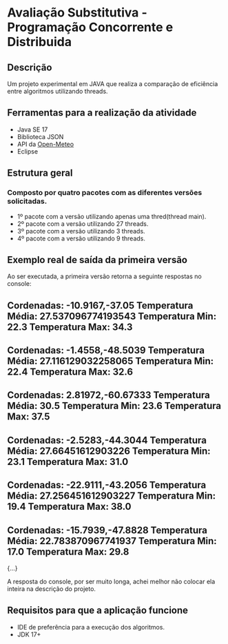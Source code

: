 # Avaliação Substitutiva - Programação Concorrente e Distribuida

## Descrição
Um projeto experimental em JAVA que realiza a comparação de eficiência entre algoritmos utilizando threads. 

## Ferramentas para a realização da atividade
- Java SE 17
- Biblioteca JSON
- API da [Open-Meteo](https://open-meteo.com/)
- Eclipse

## Estrutura geral

### Composto por quatro pacotes com as diferentes versões solicitadas.
- 1º pacote com a versão utilizando apenas uma thred(thread main).
- 2º pacote com a versão utilizando 27 threads.
- 3º pacote com a versão utilizando 3 threads.
- 4º pacote com a versão utilizando 9 threads.

## Exemplo real de saída da primeira versão
Ao ser executada, a primeira versão retorna a seguinte respostas no console:

Cordenadas: -10.9167,-37.05
Temperatura Média: 27.537096774193543
Temperatura Min: 22.3
Temperatura Max: 34.3
-----------
Cordenadas: -1.4558,-48.5039
Temperatura Média: 27.116129032258065
Temperatura Min: 22.4
Temperatura Max: 32.6
-----------
Cordenadas: 2.81972,-60.67333
Temperatura Média: 30.5
Temperatura Min: 23.6
Temperatura Max: 37.5
-----------
Cordenadas: -2.5283,-44.3044
Temperatura Média: 27.66451612903226
Temperatura Min: 23.1
Temperatura Max: 31.0
-----------
Cordenadas: -22.9111,-43.2056
Temperatura Média: 27.256451612903227
Temperatura Min: 19.4
Temperatura Max: 38.0
-----------
Cordenadas: -15.7939,-47.8828
Temperatura Média: 22.783870967741937
Temperatura Min: 17.0
Temperatura Max: 29.8
-----------
{...}

A resposta do console, por ser muito longa, achei melhor não colocar ela inteira na descrição do projeto.

## Requisitos para que a aplicação funcione

- IDE de preferência para a execução dos algoritmos.
- JDK 17+
